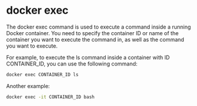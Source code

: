 # docker exec

The docker exec command is used to execute a command inside a running Docker container. You need to specify the container ID or name of the container you want to execute the command in, as well as the command you want to execute.

For example, to execute the ls command inside a container with ID CONTAINER_ID, you can use the following command:

```cmd
docker exec CONTAINER_ID ls
```

Another example:
```cmd
docker exec -it CONTAINER_ID bash
```
